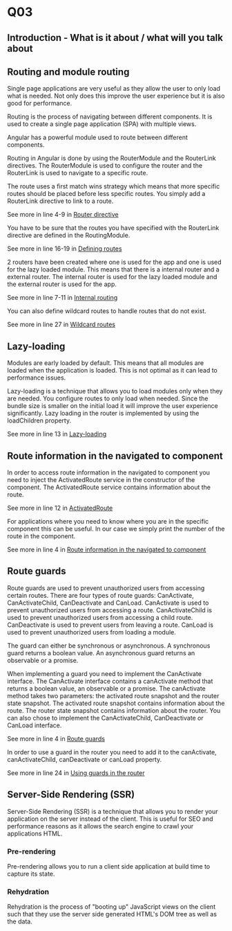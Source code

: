 # Q03

<!-- References to code will be made in markdown by using: See more in line XX in [name of snippet]("PATH_TO_FILE") -->

## Introduction - What is it about / what will you talk about

<!-- Cover the following points:
    - Explain how routing works in Angular 
    - Explain module routing and lazy-loading
    - Explain how to get route information in the navigated to component
    - Explain how to protect routes with guards
    - Explain why and how to use Server-Side Rendering (SSR)
-->

## Routing and module routing

Single page applications are very useful as they allow the user to only load what is needed. Not only does this improve the user experience but it is also good for performance.

Routing is the process of navigating between different components. It is used to create a single page application (SPA) with multiple views.

Angular has a powerful module used to route between different components.

Routing in Angular is done by using the RouterModule and the RouterLink directives. The RouterModule is used to configure the router and the RouterLink is used to navigate to a specific route.

The route uses a first match wins strategy which means that more specific routes should be placed before less specific routes. You simply add a RouterLink directive to link to a route.

See more in line 4-9 in [Router directive](./src/app/pick/pick.component.html)

You have to be sure that the routes you have specified with the RouterLink directive are defined in the RoutingModule.

See more in line 16-19 in [Defining routes](./src/app/app-routing.module.ts)

2 routers have been created where one is used for the app and one is used for the lazy loaded module. This means that there is a internal router and a external router. The internal router is used for the lazy loaded module and the external router is used for the app.  

See more in line 7-11 in [Internal routing](./src/app/lazy/lazy-routing.module.ts)

You can also define wildcard routes to handle routes that do not exist.

See more in line 27 in [Wildcard routes](./src/app/app-routing.module.ts)

## Lazy-loading

Modules are early loaded by default. This means that all modules are loaded when the application is loaded. This is not optimal as it can lead to performance issues.

Lazy-loading is a technique that allows you to load modules only when they are needed. You configure routes to only load when needed. Since the bundle size is smaller on the initial load it will improve the user experience significantly. Lazy loading in the router is implemented by using the loadChildren property.

See more in line 13 in [Lazy-loading](./src/app/app-routing.module.ts)

## Route information in the navigated to component

In order to access route information in the navigated to component you need to inject the ActivatedRoute service in the constructor of the component. The ActivatedRoute service contains information about the route.

See more in line 12 in [ActivatedRoute](./src/app/number/number.component.ts)

For applications where you need to know where you are in the specific component this can be useful. In our case we simply print the number of the route in the component.

See more in line 4 in [Route information in the navigated to component](./src/app/number/number.component.html)

## Route guards

Route guards are used to prevent unauthorized users from accessing certain routes. There are four types of route guards: CanActivate, CanActivateChild, CanDeactivate and CanLoad. CanActivate is used to prevent unauthorized users from accessing a route. CanActivateChild is used to prevent unauthorized users from accessing a child route. CanDeactivate is used to prevent users from leaving a route. CanLoad is used to prevent unauthorized users from loading a module.

The guard can either be synchronous or asynchronous. A synchronous guard returns a boolean value. An asynchronous guard returns an observable or a promise.

When implementing a guard you need to implement the CanActivate interface. The CanActivate interface contains a canActivate method that returns a boolean value, an observable or a promise. The canActivate method takes two parameters: the activated route snapshot and the router state snapshot. The activated route snapshot contains information about the route. The router state snapshot contains information about the router. You can also chose to implement the CanActivateChild, CanDeactivate or CanLoad interface.

See more in line 4 in [Route guards](./src/app/pick.guard.ts)

In order to use a guard in the router you need to add it to the canActivate, canActivateChild, canDeactivate or canLoad property.

See more in line 24 in [Using guards in the router](./src/app/app-routing.module.ts)

## Server-Side Rendering (SSR)

Server-Side Rendering (SSR) is a technique that allows you to render your application on the server instead of the client. This is useful for SEO and performance reasons as it allows the search engine to crawl your applications HTML.

### Pre-rendering

Pre-rendering allows you to run a client side application at build time to capture its state.

### Rehydration

Rehydration is the process of "booting up" JavaScript views on the client such that they use the server side generated HTML's DOM tree as well as the data.
